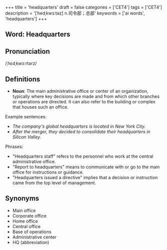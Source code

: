 +++
title = 'headquarters'
draft = false
categories = ['CET4']
tags = ['CET4']
description = '[ˈhedˌkwɔːtəz] n.司令部；总部'
keywords = ['ai words', 'headquarters']
+++

## Word: Headquarters

## Pronunciation
/ˌhɛdˌkwɔːrtərz/

## Definitions
- **Noun**: The main administrative office or center of an organization, typically where key decisions are made and from which other branches or operations are directed. It can also refer to the building or complex that houses such an office.

Example sentences:
- _The company's global headquarters is located in New York City._
- _After the merger, they decided to consolidate their headquarters in Silicon Valley._

Phrases:
- "Headquarters staff" refers to the personnel who work at the central administrative office.
- "Report to headquarters" means to communicate with or go to the main office for instructions or guidance.
- "Headquarters issued a directive" implies that a decision or instruction came from the top level of management.

## Synonyms
- Main office
- Corporate office
- Home office
- Central office
- Base of operations
- Administrative center
- HQ (abbreviation)
